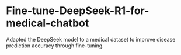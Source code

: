 # Fine-tune-DeepSeek-R1-for-medical-chatbot
Adapted the DeepSeek model to a medical dataset to improve disease prediction accuracy through fine-tuning.
